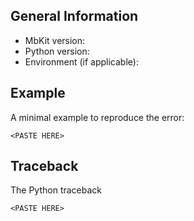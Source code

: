 ## General Information

<!-- Can be obtained by running: ``python -c "import mbkit; print(mbkit.__version__)`` -->
- MbKit version: <ADD HERE>
- Python version: <ADD HERE>
- Environment (if applicable): <ADD HERE>
<!-- Such as CCP4, Anaconda, CCP-EM, etc. -->

## Example

A minimal example to reproduce the error:
```
<PASTE HERE>
```

## Traceback

The Python traceback
```
<PASTE HERE>
```
